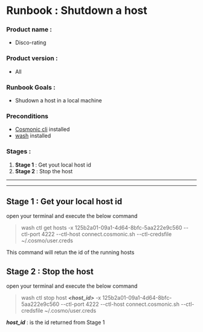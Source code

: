 # Runbook : Shutdown a host
### Product name : 
- Disco-rating

### Product version :
-  All

### Runbook Goals :
- Shudown a host in a local machine 
### Preconditions
- [Cosmonic cli](https://cosmonic.com/docs/user_guide/cosmo_cli) installed
- [wash](https://wasmcloud.com/docs/installation?os=mac) installed
### Stages :
1. **Stage 1** : Get yout local host id
2. **Stage 2** : Stop the host



***
***





## Stage 1 : Get your local host id

open your terminal and execute the below command

> wash ctl get hosts -x 125b2a01-09a1-4d64-8bfc-5aa222e9c560 --ctl-port 4222 --ctl-host connect.cosmonic.sh --ctl-credsfile ~/.cosmo/user.creds


This command will retun the id of the running hosts



## Stage 2 : Stop the host

open your terminal and execute the below command

> wash ctl stop host ***<host_id>*** -x 125b2a01-09a1-4d64-8bfc-5aa222e9c560 --ctl-port 4222 --ctl-host connect.cosmonic.sh --ctl-credsfile ~/.cosmo/user.creds

***host_id*** : is the id returned from Stage 1 